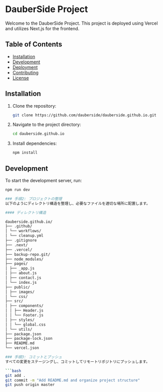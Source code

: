 # DauberSide Project

Welcome to the DauberSide Project. This project is deployed using Vercel and utilizes Next.js for the frontend.

## Table of Contents
- [Installation](#installation)
- [Development](#development)
- [Deployment](#deployment)
- [Contributing](#contributing)
- [License](#license)

## Installation

1. Clone the repository:
    ```sh
    git clone https://github.com/dauberside/dauberside.github.io.git
    ```
2. Navigate to the project directory:
    ```sh
    cd dauberside.github.io
    ```
3. Install dependencies:
    ```sh
    npm install
    ```

## Development

To start the development server, run:
```sh
npm run dev

### 手順2: プロジェクトの整理
以下のようにディレクトリ構造を整理し、必要なファイルを適切な場所に配置します。

#### ディレクトリ構造

dauberside.github.io/
├── .github/
│ └── workflows/
│ └── cleanup.yml
├── .gitignore
├── .next/
├── .vercel/
├── backup-repo.git/
├── node_modules/
├── pages/
│ ├── _app.js
│ ├── about.js
│ ├── contact.js
│ └── index.js
├── public/
│ ├── images/
│ └── css/
├── src/
│ ├── components/
│ │ ├── Header.js
│ │ └── Footer.js
│ ├── styles/
│ │ └── global.css
│ └── utils/
├── package.json
├── package-lock.json
├── README.md
└── vercel.json

### 手順3: コミットとプッシュ
すべての変更をステージングし、コミットしてリモートリポジトリにプッシュします。

```bash
git add .
git commit -m "Add README.md and organize project structure"
git push origin master
